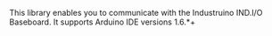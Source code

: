 This library enables you to communicate with the Industruino IND.I/O Baseboard. It supports Arduino IDE versions 1.6.*+
